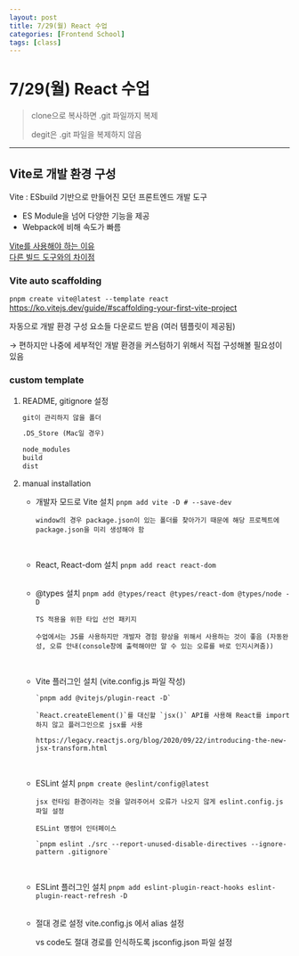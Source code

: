 ```yaml
---
layout: post
title: 7/29(월) React 수업
categories: [Frontend School]
tags: [class]
---
```


# 7/29(월) React 수업

> clone으로 복사하면 .git 파일까지 복제
>
> degit은 .git 파일을 복제하지 않음

---

## Vite로 개발 환경 구성

Vite : ESbuild 기반으로 만들어진 모던 프론트엔드 개발 도구

- ES Module을 넘어 다양한 기능을 제공
- Webpack에 비해 속도가 빠름

[Vite를 사용해야 하는 이유](https://ko.vitejs.dev/guide/why) <br />
[다른 빌드 도구와의 차이점](https://ko.vitejs.dev/guide/comparisons.html)

### Vite auto scaffolding

`pnpm create vite@latest --template react`
https://ko.vitejs.dev/guide/#scaffolding-your-first-vite-project

자동으로 개발 환경 구성 요소들 다운로드 받음 (여러 템플릿이 제공됨)

→ 편하지만 나중에 세부적인 개발 환경을 커스텀하기 위해서 직접 구성해볼 필요성이 있음

### custom template

1.  README, gitignore 설정

    ```MARKDOWN
    git이 관리하지 않을 폴더

    .DS_Store (Mac일 경우)

    node_modules
    build
    dist
    ```

2.  manual installation

    - 개발자 모드로 Vite 설치
      `pnpm add vite -D # --save-dev`

          window의 경우 package.json이 있는 폴더를 찾아가기 때문에 해당 프로젝트에 package.json을 미리 생성해야 함

      <br />

    - React, React-dom 설치
      `pnpm add react react-dom`
      <br /><br />
    - @types 설치
      `pnpm add @types/react @types/react-dom @types/node -D`

          TS 적용을 위한 타입 선언 패키지

          수업에서는 JS를 사용하지만 개발자 경험 향상을 위해서 사용하는 것이 좋음 (자동완성, 오류 안내(console창에 출력해야만 알 수 있는 오류를 바로 인지시켜줌))

      <br />

    - Vite 플러그인 설치 (vite.config.js 파일 작성)

          `pnpm add @vitejs/plugin-react -D`

          `React.createElement()`를 대신할 `jsx()` API를 사용해 React를 import 하지 않고 플러그인으로 jsx를 사용

          https://legacy.reactjs.org/blog/2020/09/22/introducing-the-new-jsx-transform.html

      <br />

    - ESLint 설치
      `pnpm create @eslint/config@latest`

          jsx 런타임 환경이라는 것을 알려주어서 오류가 나오지 않게 eslint.config.js 파일 설정

          ESLint 명령어 인터페이스

          `pnpm eslint ./src --report-unused-disable-directives --ignore-pattern .gitignore`

      <br />

    - ESLint 플러그인 설치
      `pnpm add eslint-plugin-react-hooks eslint-plugin-react-refresh -D`
      <br /><br />
    - 절대 경로 설정
      vite.config.js 에서 alias 설정

      vs code도 절대 경로를 인식하도록 jsconfig.json 파일 설정
